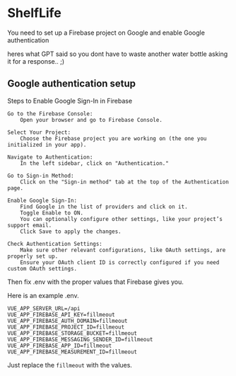 # ShelfLife

You need to set up a Firebase project on Google
and enable Google authentication

heres what GPT said so you dont have to waste
another water bottle asking it for a response.. ;)

## Google authentication setup

Steps to Enable Google Sign-In in Firebase

    Go to the Firebase Console:
        Open your browser and go to Firebase Console.

    Select Your Project:
        Choose the Firebase project you are working on (the one you initialized in your app).

    Navigate to Authentication:
        In the left sidebar, click on "Authentication."

    Go to Sign-in Method:
        Click on the "Sign-in method" tab at the top of the Authentication page.

    Enable Google Sign-In:
        Find Google in the list of providers and click on it.
        Toggle Enable to ON.
        You can optionally configure other settings, like your project’s support email.
        Click Save to apply the changes.

    Check Authentication Settings:
        Make sure other relevant configurations, like OAuth settings, are properly set up.
        Ensure your OAuth client ID is correctly configured if you need custom OAuth settings.


Then fix .env with the proper values that Firebase gives you.

Here is an example .env.

```
VUE_APP_SERVER_URL=/api
VUE_APP_FIREBASE_API_KEY=fillmeout
VUE_APP_FIREBASE_AUTH_DOMAIN=fillmeout
VUE_APP_FIREBASE_PROJECT_ID=fillmeout
VUE_APP_FIREBASE_STORAGE_BUCKET=fillmeout
VUE_APP_FIREBASE_MESSAGING_SENDER_ID=fillmeout
VUE_APP_FIREBASE_APP_ID=fillmeout
VUE_APP_FIREBASE_MEASUREMENT_ID=fillmeout
```

Just replace the `fillmeout` with the values.
